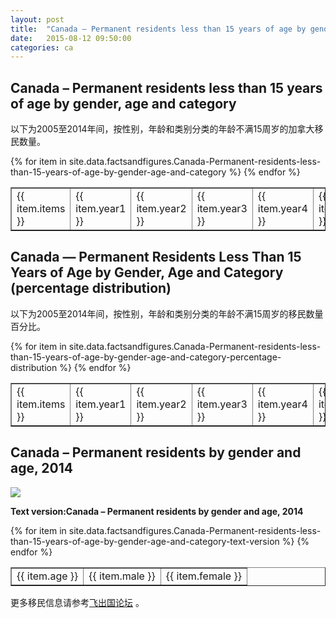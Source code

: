 ```yaml
---
layout: post
title:  "Canada – Permanent residents less than 15 years of age by gender, age and category"
date:   2015-08-12 09:50:00
categories: ca
---
```


## Canada – Permanent residents less than 15 years of age by gender, age and category

以下为2005至2014年间，按性别，年龄和类别分类的年龄不满15周岁的加拿大移民数量。

<table border = "1" cellpadding="1" cellspacing="0">
{% for item in site.data.factsandfigures.Canada-Permanent-residents-less-than-15-years-of-age-by-gender-age-and-category %}
<tr>
<td> {{ item.items }} </td>
<td> {{ item.year1 }} </td>
<td> {{ item.year2 }} </td>
<td> {{ item.year3 }} </td>
<td> {{ item.year4 }} </td>
<td> {{ item.year5 }} </td>
<td> {{ item.year6 }} </td>
<td> {{ item.year7 }} </td>
<td> {{ item.year8 }} </td>
<td> {{ item.year9 }} </td>
<td> {{ item.year10 }} </td>
</tr>
{% endfor %}
</table> 

##  Canada — Permanent Residents Less Than 15 Years of Age by Gender, Age and Category (percentage distribution)

以下为2005至2014年间，按性别，年龄和类别分类的年龄不满15周岁的移民数量百分比。

<table border = "1" cellpadding="1" cellspacing="0">
{% for item in site.data.factsandfigures.Canada-Permanent-residents-less-than-15-years-of-age-by-gender-age-and-category-percentage-distribution %}
<tr>
<td> {{ item.items }} </td>
<td> {{ item.year1 }} </td>
<td> {{ item.year2 }} </td>
<td> {{ item.year3 }} </td>
<td> {{ item.year4 }} </td>
<td> {{ item.year5 }} </td>
<td> {{ item.year6 }} </td>
<td> {{ item.year7 }} </td>
<td> {{ item.year8 }} </td>
<td> {{ item.year9 }} </td>
<td> {{ item.year10 }} </td>
</tr>
{% endfor %}
</table> 

## Canada – Permanent residents by gender and age, 2014

![](http://www.cic.gc.ca/english/resources/statistics/facts2014/images/figure3.jpg)

**Text version:Canada – Permanent residents by gender and age, 2014**

<table border = "1" cellpadding="1" cellspacing="0">
{% for item in site.data.factsandfigures.Canada-Permanent-residents-less-than-15-years-of-age-by-gender-age-and-category-text-version %}
<tr>
<td> {{ item.age }} </td>
<td> {{ item.male }} </td>
<td> {{ item.female }} </td>
</tr>
{% endfor %}
</table> 

更多移民信息请参考<a href="http://bbs.fcgvisa.com" target="blank">飞出国论坛</a> 。